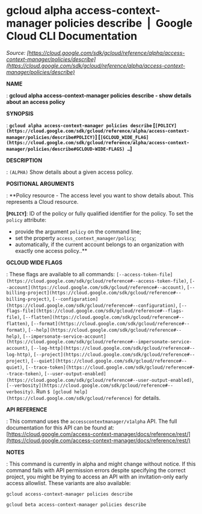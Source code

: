# gcloud alpha access-context-manager policies describe  |  Google Cloud CLI Documentation

*Source: [https://cloud.google.com/sdk/gcloud/reference/alpha/access-context-manager/policies/describe](https://cloud.google.com/sdk/gcloud/reference/alpha/access-context-manager/policies/describe)*

**NAME**

: **gcloud alpha access-context-manager policies describe - show details about an access policy**

**SYNOPSIS**

: **`gcloud alpha access-context-manager policies describe` [`[POLICY](https://cloud.google.com/sdk/gcloud/reference/alpha/access-context-manager/policies/describe#POLICY)`] [`[GCLOUD_WIDE_FLAG](https://cloud.google.com/sdk/gcloud/reference/alpha/access-context-manager/policies/describe#GCLOUD-WIDE-FLAGS) …`]**

**DESCRIPTION**

: `(ALPHA)` Show details about a given access policy.

**POSITIONAL ARGUMENTS**

: **Policy resource - The access level you want to show details about. This
represents a Cloud resource.

**[`POLICY`]**:
ID of the policy or fully qualified identifier for the policy.
To set the `policy` attribute:

- provide the argument `policy` on the command line;
- set the property `access_context_manager/policy`;
- automatically, if the current account belongs to an organization with exactly
one access policy..**

**GCLOUD WIDE FLAGS**

: These flags are available to all commands: `[--access-token-file](https://cloud.google.com/sdk/gcloud/reference#--access-token-file)`,
`[--account](https://cloud.google.com/sdk/gcloud/reference#--account)`, `[--billing-project](https://cloud.google.com/sdk/gcloud/reference#--billing-project)`,
`[--configuration](https://cloud.google.com/sdk/gcloud/reference#--configuration)`,
`[--flags-file](https://cloud.google.com/sdk/gcloud/reference#--flags-file)`,
`[--flatten](https://cloud.google.com/sdk/gcloud/reference#--flatten)`, `[--format](https://cloud.google.com/sdk/gcloud/reference#--format)`, `[--help](https://cloud.google.com/sdk/gcloud/reference#--help)`, `[--impersonate-service-account](https://cloud.google.com/sdk/gcloud/reference#--impersonate-service-account)`,
`[--log-http](https://cloud.google.com/sdk/gcloud/reference#--log-http)`,
`[--project](https://cloud.google.com/sdk/gcloud/reference#--project)`, `[--quiet](https://cloud.google.com/sdk/gcloud/reference#--quiet)`, `[--trace-token](https://cloud.google.com/sdk/gcloud/reference#--trace-token)`, `[--user-output-enabled](https://cloud.google.com/sdk/gcloud/reference#--user-output-enabled)`,
`[--verbosity](https://cloud.google.com/sdk/gcloud/reference#--verbosity)`.
Run `$ [gcloud help](https://cloud.google.com/sdk/gcloud/reference)` for details.

**API REFERENCE**

: This command uses the `accesscontextmanager/v1alpha` API. The full
documentation for this API can be found at: [https://cloud.google.com/access-context-manager/docs/reference/rest/](https://cloud.google.com/access-context-manager/docs/reference/rest/)

**NOTES**

: This command is currently in alpha and might change without notice. If this
command fails with API permission errors despite specifying the correct project,
you might be trying to access an API with an invitation-only early access
allowlist. These variants are also available:

```
gcloud access-context-manager policies describe
```

```
gcloud beta access-context-manager policies describe
```